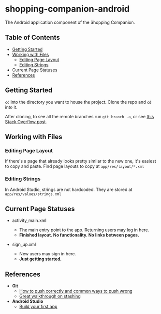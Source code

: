 # shopping-companion-android

The Android application component of the Shopping Companion.

## Table of Contents

* [Getting Started](#getting-started)
* [Working with Files](#working-with-files)
  * [Editing Page Layout](#editing-page-layout)
  * [Editing Strings](#editing-strings)
* [Current Page Statuses](#current-page-statuses)
* [References](#references)

## Getting Started

`cd` into the directory you want to house the project. Clone the repo and `cd` into it.

After cloning, to see all the remote branches run `git branch -a`, or see [this Stack Overflow post](https://stackoverflow.com/questions/67699/how-to-clone-all-remote-branches-in-git).

## Working with Files

### Editing Page Layout

If there's a page that already looks pretty similar to the new one, it's easiest to copy and paste. Find page layouts to copy at ```app/res/layout/*.xml```

### Editing Strings

In Android Studio, strings are not hardcoded. They are stored at ```app/res/values/strings.xml```

## Current Page Statuses

* activity_main.xml
  * The main entry point to the app. Returning users may log in here.
  * **Finished layout. No functionality. No links between pages.**

* sign_up.xml
  * New users may sign in here.
  * **Just getting started.**

## References

* **Git**
  * [How to push correctly and common ways to push wrong](https://longair.net/blog/2011/02/27/an-asymmetry-between-git-pull-and-git-push/)
  * [Great walkthrough on stashing](https://www.atlassian.com/git/tutorials/saving-changes/git-stash)
* **Android Studio**
  * [Build your first app](https://developer.android.com/training/basics/firstapp/)